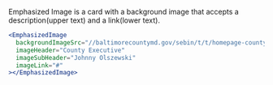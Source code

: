 Emphasized Image is a card with a background image that accepts a description(upper text) and a link(lower text).

```jsx
<EmphasizedImage
  backgroundImageSrc="//baltimorecountymd.gov/sebin/t/t/homepage-county-executive.jpg"
  imageHeader="County Executive"
  imageSubHeader="Johnny Olszewski"
  imageLink="#"
></EmphasizedImage>
```
